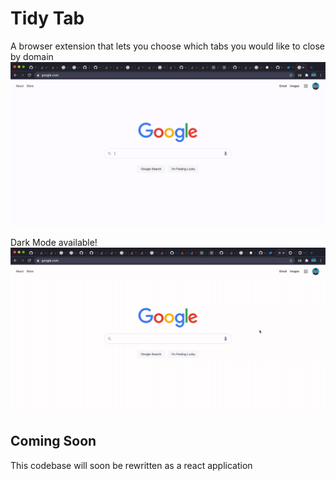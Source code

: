 # Tidy Tab
A browser extension that lets you choose which tabs you would like to close by domain
![](product_gifs/TidyTab.gif)

Dark Mode available!
![](product_gifs/TidyTabDarkMode.gif)

## Coming Soon
This codebase will soon be rewritten as a react application
